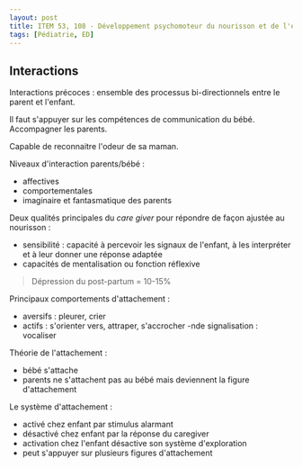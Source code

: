 ```yaml
---
layout: post
title: ITEM 53, 108 - Développement psychomoteur du nourisson et de l'enfant, développement affectif, interactions précoces. Troubles du sommeil, de l'alimentation, contrôles sphinctériens chez nourisson.
tags: [Pédiatrie, ED]
---
```


## Interactions

Interactions précoces : ensemble des processus bi-directionnels entre le parent et l'enfant.

Il faut s'appuyer sur les compétences de communication du bébé. Accompagner les parents.

Capable de reconnaitre l'odeur de sa maman.

Niveaux d'interaction parents/bébé :
- affectives
- comportementales
- imaginaire et fantasmatique des parents

Deux qualités principales du _care giver_ pour répondre de façon ajustée au nourisson :
- sensibilité : capacité à percevoir les signaux de l'enfant, à les interpréter et à leur donner une réponse adaptée
- capacités de mentalisation ou fonction réflexive

> Dépression du post-partum = 10-15%

Principaux comportements d'attachement :
- aversifs : pleurer, crier
- actifs : s'orienter vers, attraper, s'accrocher
-nde signalisation : vocaliser

Théorie de l'attachement :
- bébé s'attache
- parents ne s'attachent pas au bébé mais deviennent la figure d'attachement

Le système d'attachement :
- activé chez enfant par stimulus alarmant
- désactivé chez enfant par la réponse du caregiver
- activation chez l'enfant désactive son système d'exploration
- peut s'appuyer sur plusieurs figures d'attachement
